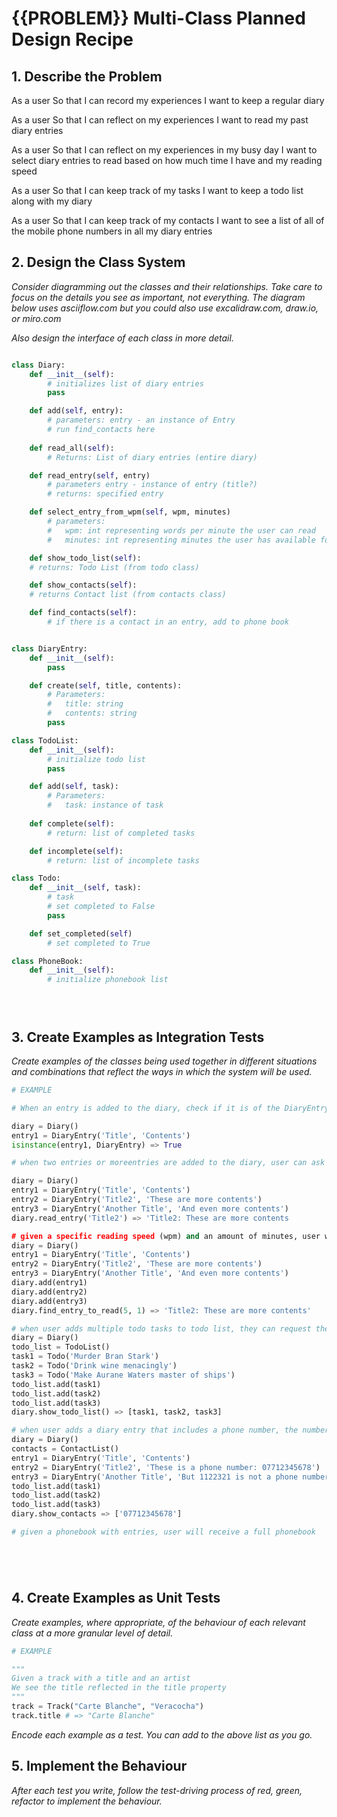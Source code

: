 # {{PROBLEM}} Multi-Class Planned Design Recipe

## 1. Describe the Problem

As a user
So that I can record my experiences
I want to keep a regular diary

As a user
So that I can reflect on my experiences
I want to read my past diary entries

As a user
So that I can reflect on my experiences in my busy day
I want to select diary entries to read based on how much time I have and my reading speed

As a user
So that I can keep track of my tasks
I want to keep a todo list along with my diary

As a user
So that I can keep track of my contacts
I want to see a list of all of the mobile phone numbers in all my diary entries

## 2. Design the Class System

_Consider diagramming out the classes and their relationships. Take care to
focus on the details you see as important, not everything. The diagram below
uses asciiflow.com but you could also use excalidraw.com, draw.io, or miro.com_


_Also design the interface of each class in more detail._

```python

class Diary:
    def __init__(self):
        # initializes list of diary entries
        pass

    def add(self, entry):
        # parameters: entry - an instance of Entry
        # run find_contacts here
    
    def read_all(self):
        # Returns: List of diary entries (entire diary)

    def read_entry(self, entry)
        # parameters entry - instance of entry (title?)
        # returns: specified entry

    def select_entry_from_wpm(self, wpm, minutes)
        # parameters:
        #   wpm: int representing words per minute the user can read
        #   minutes: int representing minutes the user has available for reading

    def show_todo_list(self):
    # returns: Todo List (from todo class)

    def show_contacts(self):
    # returns Contact list (from contacts class)

    def find_contacts(self):
        # if there is a contact in an entry, add to phone book


class DiaryEntry:
    def __init__(self):
        pass

    def create(self, title, contents):
        # Parameters:
        #   title: string
        #   contents: string
        pass

class TodoList:
    def __init__(self):
        # initialize todo list
        pass

    def add(self, task):
        # Parameters:
        #   task: instance of task
    
    def complete(self):
        # return: list of completed tasks

    def incomplete(self):
        # return: list of incomplete tasks

class Todo:
    def __init__(self, task):
        # task 
        # set completed to False
        pass

    def set_completed(self)
        # set completed to True

class PhoneBook:
    def __init__(self):
        # initialize phonebook list





```

## 3. Create Examples as Integration Tests

_Create examples of the classes being used together in different situations and
combinations that reflect the ways in which the system will be used._

```python
# EXAMPLE

# When an entry is added to the diary, check if it is of the DiaryEntry class. If not, raise exception

diary = Diary()
entry1 = DiaryEntry('Title', 'Contents')
isinstance(entry1, DiaryEntry) => True

# when two entries or moreentries are added to the diary, user can ask for either the whole diary or single entries by title

diary = Diary()
entry1 = DiaryEntry('Title', 'Contents')
entry2 = DiaryEntry('Title2', 'These are more contents')
entry3 = DiaryEntry('Another Title', 'And even more contents')
diary.read_entry('Title2') => 'Title2: These are more contents

# given a specific reading speed (wpm) and an amount of minutes, user will receive an entry to read
diary = Diary()
entry1 = DiaryEntry('Title', 'Contents')
entry2 = DiaryEntry('Title2', 'These are more contents')
entry3 = DiaryEntry('Another Title', 'And even more contents')
diary.add(entry1)
diary.add(entry2)
diary.add(entry3)
diary.find_entry_to_read(5, 1) => 'Title2: These are more contents'

# when user adds multiple todo tasks to todo list, they can request the full list
diary = Diary()
todo_list = TodoList()
task1 = Todo('Murder Bran Stark')
task2 = Todo('Drink wine menacingly')
task3 = Todo('Make Aurane Waters master of ships')
todo_list.add(task1)
todo_list.add(task2)
todo_list.add(task3)
diary.show_todo_list() => [task1, task2, task3]

# when user adds a diary entry that includes a phone number, the number will be extracted and added to the phone book
diary = Diary()
contacts = ContactList()
entry1 = DiaryEntry('Title', 'Contents')
entry2 = DiaryEntry('Title2', 'These is a phone number: 07712345678')
entry3 = DiaryEntry('Another Title', 'But 1122321 is not a phone number')
todo_list.add(task1)
todo_list.add(task2)
todo_list.add(task3)
diary.show_contacts => ['07712345678']

# given a phonebook with entries, user will receive a full phonebook






```

## 4. Create Examples as Unit Tests

_Create examples, where appropriate, of the behaviour of each relevant class at
a more granular level of detail._

```python
# EXAMPLE

"""
Given a track with a title and an artist
We see the title reflected in the title property
"""
track = Track("Carte Blanche", "Veracocha")
track.title # => "Carte Blanche"
```

_Encode each example as a test. You can add to the above list as you go._

## 5. Implement the Behaviour

_After each test you write, follow the test-driving process of red, green,
refactor to implement the behaviour._
